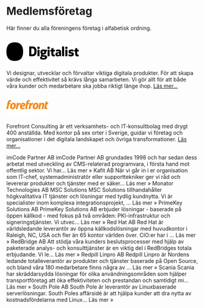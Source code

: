 # Medlemsföretag
Här finner du alla föreningens företag i alfabetisk ordning.

## ![Logo](/assets/img/digitalistikon-logo.png)<br>
Vi designar, utvecklar och förvaltar viktiga digitala produkter. För att skapa värde och effektivitet så krävs långa samarbeten. Vi gör allt för att både våra kunder och medarbetare ska jobba riktigt länge ihop. [Läs mer...](https://www.digitalist.se)

## ![Logo](/assets/img/Forefront_logo.png)

Forefront Consulting är ett verksamhets- och IT-konsultbolag med drygt 400 anställda. Med kontor på sex orter i Sverige, guidar vi företag och organisationer i det digitala landskapet och övriga transformationer. [Läs mer...](https://www.forefront.se)

imCode Partner AB
imCode Partner AB grundades 1998 och har sedan dess arbetat med utveckling av CMS-relaterad programvara, i första hand mot offentlig sektor. Vi har... Läs mer »
Kafit AB
När vi går in i er organisation som IT-chef, systemadministratör eller supporttekniker ger vi råd och levererar produkter och tjänster med er säker... Läs mer »
Monator Technologies AB
MSC Solutions
MSC Solutions tillhandahåller högkvalitativa IT tjänster och lösningar med tydlig kundnytta. Vi är specialister inom komplexa integrationsprojekt, ... Läs mer »
PrimeKey Solutions AB
PrimeKey Solutions AB erbjuder lösningar - baserade på öppen källkod - med fokus på två områden: PKI-infrastruktur och signeringstjänster. Vi utvec... Läs mer »
Red Hat AB
Red Hat är världsledande leverantör av öppna källkodslösningar med huvudkontor i Raleigh, NC, USA och fler än 65 kontor världen över. CIO:er har i ... Läs mer »
RedBridge AB
Att stödja våra kunders beslutsprocesser med hjälp av paketerade analys- och konsulttjänster är en viktig del i RedBridges totala erbjudande. Vi le... Läs mer »
Redpill Linpro AB
Redpill Linpro är Nordens ledande totalleverantör av produkter och tjänster baserade på Open Source, och bland våra 180 medarbetare finns några av ... Läs mer »
Scania
Scania har skräddarsydda lösningar för olika användningsområden som hjälper transportföretag att öka effektiviteten och prestandan och samtidigt mi... Läs mer »
South Pole AB
South Pole är leverantör av Linuxbaserade serverlösningar. South Poles affärsidé är att hjälpa kunder att dra nytta av kostnadsfördelarna med Linux... Läs mer »
